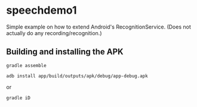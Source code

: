 speechdemo1
===========

Simple example on how to extend Android's RecognitionService.
(Does not actually do any recording/recognition.)


Building and installing the APK
-------------------------------

    gradle assemble

    adb install app/build/outputs/apk/debug/app-debug.apk

or

    gradle iD
